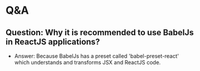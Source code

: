 # Q&A

## Question: Why it is recommended to use BabelJs in ReactJS applications?

* Answer: Because BabelJs has a preset called 'babel-preset-react' which understands and transforms JSX and ReactJS code.
